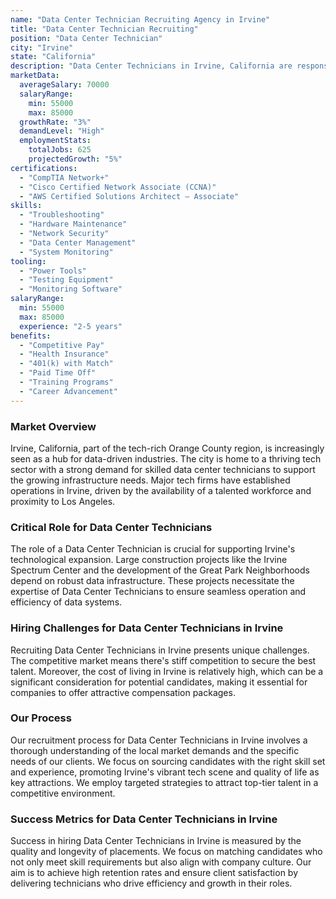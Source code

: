 ```yaml
---
name: "Data Center Technician Recruiting Agency in Irvine"
title: "Data Center Technician Recruiting"
position: "Data Center Technician"
city: "Irvine"
state: "California"
description: "Data Center Technicians in Irvine, California are responsible for monitoring system performance, troubleshooting issues, and ensuring the upkeep of data center critical infrastructure."
marketData:
  averageSalary: 70000
  salaryRange:
    min: 55000
    max: 85000
  growthRate: "3%"
  demandLevel: "High"
  employmentStats:
    totalJobs: 625
    projectedGrowth: "5%"
certifications:
  - "CompTIA Network+"
  - "Cisco Certified Network Associate (CCNA)"
  - "AWS Certified Solutions Architect – Associate"
skills:
  - "Troubleshooting"
  - "Hardware Maintenance"
  - "Network Security"
  - "Data Center Management"
  - "System Monitoring"
tooling:
  - "Power Tools"
  - "Testing Equipment"
  - "Monitoring Software"
salaryRange:
  min: 55000
  max: 85000
  experience: "2-5 years"
benefits:
  - "Competitive Pay"
  - "Health Insurance"
  - "401(k) with Match"
  - "Paid Time Off"
  - "Training Programs"
  - "Career Advancement"
---
```


### Market Overview
Irvine, California, part of the tech-rich Orange County region, is increasingly seen as a hub for data-driven industries. The city is home to a thriving tech sector with a strong demand for skilled data center technicians to support the growing infrastructure needs. Major tech firms have established operations in Irvine, driven by the availability of a talented workforce and proximity to Los Angeles.

### Critical Role for Data Center Technicians
The role of a Data Center Technician is crucial for supporting Irvine's technological expansion. Large construction projects like the Irvine Spectrum Center and the development of the Great Park Neighborhoods depend on robust data infrastructure. These projects necessitate the expertise of Data Center Technicians to ensure seamless operation and efficiency of data systems.

### Hiring Challenges for Data Center Technicians in Irvine
Recruiting Data Center Technicians in Irvine presents unique challenges. The competitive market means there's stiff competition to secure the best talent. Moreover, the cost of living in Irvine is relatively high, which can be a significant consideration for potential candidates, making it essential for companies to offer attractive compensation packages.

### Our Process
Our recruitment process for Data Center Technicians in Irvine involves a thorough understanding of the local market demands and the specific needs of our clients. We focus on sourcing candidates with the right skill set and experience, promoting Irvine's vibrant tech scene and quality of life as key attractions. We employ targeted strategies to attract top-tier talent in a competitive environment.

### Success Metrics for Data Center Technicians in Irvine
Success in hiring Data Center Technicians in Irvine is measured by the quality and longevity of placements. We focus on matching candidates who not only meet skill requirements but also align with company culture. Our aim is to achieve high retention rates and ensure client satisfaction by delivering technicians who drive efficiency and growth in their roles.